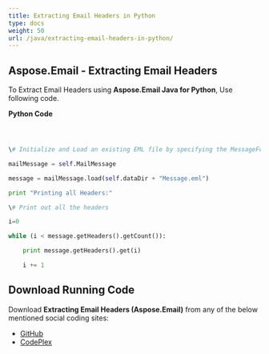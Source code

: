 ```yaml
---
title: Extracting Email Headers in Python
type: docs
weight: 50
url: /java/extracting-email-headers-in-python/
---
```


## **Aspose.Email - Extracting Email Headers**
To Extract Email Headers using **Aspose.Email Java for Python**, Use following code.

**Python Code**

``` python



\# Initialize and Load an existing EML file by specifying the MessageFormat

mailMessage = self.MailMessage

message = mailMessage.load(self.dataDir + "Message.eml")

print "Printing all Headers:"

\# Print out all the headers

i=0

while (i < message.getHeaders().getCount()):

    print message.getHeaders().get(i)

    i += 1

```
## **Download Running Code**
Download **Extracting Email Headers (Aspose.Email)** from any of the below mentioned social coding sites:

- [GitHub](https://github.com/aspose-email/Aspose.Email-for-Java/releases/tag/Aspose.Email_Java_for_Python-v1.0)
- [CodePlex](http://asposeemailjavapython.codeplex.com/releases/)
